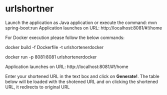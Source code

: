 # urlshortner
Launch the application as Java application or execute the command: mvn spring-boot:run
Application launches on URL: http://localhost:8081/#!/home

For Docker execution please follow the below commands:

docker build -f Dockerfile -t urlshortenerdocker

docker run -p 8081:8081 urlshortenerdocker

Application launches on URL: http://localhost:8081/#!/home

Enter your shortened URL in the text box and click on **Generate!**.  The table below will be loaded with the shotened URL and on clicking the shortened URL, it redirects to original URL


